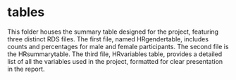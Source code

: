 # tables

This folder houses the summary table designed for the project, featuring three distinct RDS files. The first file, named HRgendertable, includes counts and percentages for male and female participants. The second file is the HRsummarytable. The third file, HRvariables table, provides a detailed list of all the variables used in the project, formatted for clear presentation in the report.